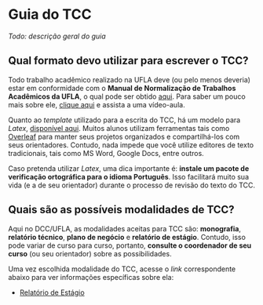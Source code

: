 # Guia do TCC

*Todo: descrição geral do guia*

## Qual formato devo utilizar para escrever o TCC?

Todo trabalho acadêmico realizado na UFLA deve (ou pelo menos deveria) estar em conformidade com o **Manual de Normalização de Trabalhos Acadêmicos da UFLA**, o qual pode ser obtido [aqui](http://repositorio.ufla.br/jspui/handle/1/41282). Para saber um pouco mais sobre ele, [clique aqui](https://www.youtube.com/watch?v=KqeUe-H5yGo&t=480s) e assista a uma vídeo-aula.

Quanto ao *template* utilizado para a escrita do TCC, há um modelo para *Latex*, [disponível aqui](http://repositorio.ufla.br/jspui/bitstream/1/41282/5/Template%20para%20Monografias%20da%20UFLA%20%28Uflamon%29.zip). Muitos alunos utilizam ferramentas tais como [Overleaf](https://www.overleaf.com/project) para manter seus projetos organizados e compartilhá-los com seus orientadores. Contudo, nada impede que você utilize editores de texto tradicionais, tais como MS Word, Google Docs, entre outros.

Caso pretenda utilizar *Latex*, uma dica importante é: **instale um pacote de verificação ortográfica para o idioma Português**. Isso facilitará muito sua vida (e a de seu orientador) durante o processo de revisão do texto do TCC.

## Quais são as possíveis modalidades de TCC?

Aqui no DCC/UFLA, as modalidades aceitas para TCC são: **monografia**, **relatório técnico**, **plano de negócio** e **relatório de estágio**. Contudo, isso pode variar de curso para curso, portanto, **consulte o coordenador de seu curso** (ou seu orientador) sobre as possibilidades.

Uma vez escolhida modalidade do TCC, acesse o *link* correspondente abaixo para ver informações específicas sobre ela:

- [Relatório de Estágio](relatorio-estagio.md)
